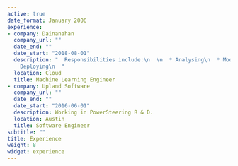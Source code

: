 ```yaml
---
active: true
date_format: January 2006
experience:
- company: Dainanahan
  company_url: ""
  date_end: ""
  date_start: "2018-08-01"
  description: "  Responsibilities include:\n  \n  * Analysing\n  * Modelling\n  *
    Deploying\n  "
  location: Cloud
  title: Machine Learning Engineer
- company: Upland Software
  company_url: ""
  date_end: ""
  date_start: "2016-06-01"
  description: Working in PowerSteering R & D.
  location: Austin
  title: Software Engineer
subtitle: ""
title: Experience
weight: 8
widget: experience
---
```

